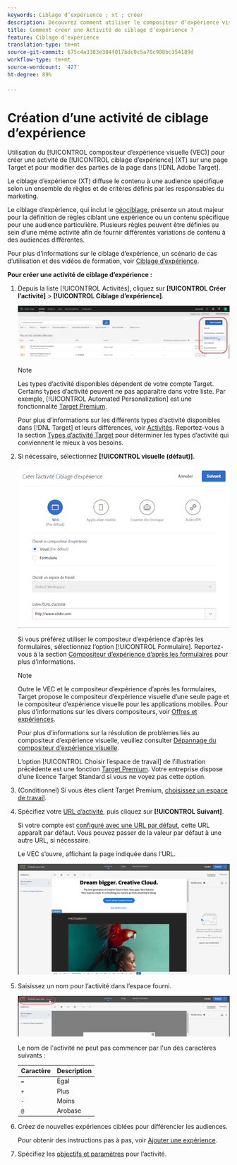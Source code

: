 ```yaml
---
keywords: Ciblage d’expérience ; xt ; créer
description: Découvrez comment utiliser le compositeur d’expérience visuelle (VEC) en Adobe Target pour créer une activité de ciblage d’expérience (XT) sur une page compatible avec les Cibles.
title: Comment créer une Activité de ciblage d’expérience ?
feature: Ciblage d’expérience
translation-type: tm+mt
source-git-commit: 675c4a3383e384f017bdc0c5a70c988bc354189d
workflow-type: tm+mt
source-wordcount: '427'
ht-degree: 89%

---
```



# Création d’une activité de ciblage d’expérience

Utilisation du [!UICONTROL compositeur d’expérience visuelle (VEC)] pour créer une activité de [!UICONTROL ciblage d’expérience] (XT) sur une page Target et pour modifier des parties de la page dans [!DNL Adobe Target].

Le ciblage d’expérience (XT) diffuse le contenu à une audience spécifique selon un ensemble de règles et de critères définis par les responsables du marketing.

Le ciblage d’expérience, qui inclut le [géociblage](/help/c-target/c-audiences/c-target-rules/geo.md), présente un atout majeur pour la définition de règles ciblant une expérience ou un contenu spécifique pour une audience particulière. Plusieurs règles peuvent être définies au sein d’une même activité afin de fournir différentes variations de contenu à des audiences différentes.

Pour plus d’informations sur le ciblage d’expérience, un scénario de cas d’utilisation et des vidéos de formation, voir [Ciblage d’expérience](/help/c-activities/t-experience-target/experience-target.md).

**Pour créer une activité de ciblage d’expérience :**

1. Depuis la liste [!UICONTROL Activités], cliquez sur **[!UICONTROL Créer l’activité]** > **[!UICONTROL Ciblage d’expérience]**.

   ![Créer une activité > Ciblage d’expérience](/help/c-activities/t-experience-target/t-xt-create/assets/xt_select-1.png)

   >[!NOTE]
   >
   >Les types d’activité disponibles dépendent de votre compte Target. Certains types d’activité peuvent ne pas apparaître dans votre liste. Par exemple, [!UICONTROL Automated Personalization] est une fonctionnalité [Target Premium](/help/c-intro/intro.md#premium).
   >
   >Pour plus d’informations sur les différents types d’activité disponibles dans [!DNL Target] et leurs différences, voir [Activités](/help/c-activities/activities.md#concept_D317A95A1AB54674BA7AB65C7985BA03). Reportez-vous à la section [Types d’activité Target](/help/c-activities/target-activities-guide.md) pour déterminer les types d’activité qui conviennent le mieux à vos besoins.

1. Si nécessaire, sélectionnez **[!UICONTROL visuelle (défaut)]**.

   ![Boîte de dialogue Créer une activité de ciblage d’expérience](/help/c-activities/t-experience-target/t-xt-create/assets/form_url-new.png)

   Si vous préférez utiliser le compositeur d’expérience d’après les formulaires, sélectionnez l’option [!UICONTROL Formulaire]. Reportez-vous à la section [Compositeur d’expérience d’après les formulaires](/help/c-experiences/form-experience-composer.md) pour plus d’informations.

   >[!NOTE]
   >
   >Outre le VEC et le compositeur d’expérience d’après les formulaires, Target propose le compositeur d’expérience visuelle d’une seule page et le compositeur d’expérience visuelle pour les applications mobiles. Pour plus d’informations sur les divers compositeurs, voir [Offres et expériences](/help/c-experiences/experiences.md).
   >
   >Pour plus d’informations sur la résolution de problèmes liés au compositeur d’expérience visuelle, veuillez consulter [Dépannage du compositeur d’expérience visuelle](/help/c-experiences/c-visual-experience-composer/r-troubleshoot-composer/troubleshoot-composer.md).
   >
   >L’option [!UICONTROL Choisir l’espace de travail] de l’illustration précédente est une fonction [Target Premium](/help/c-intro/intro.md). Votre entreprise dispose d’une licence Target Standard si vous ne voyez pas cette option.

1. (Conditionnel) Si vous êtes client Target Premium, [choisissez un espace de travail](/help/administrating-target/c-user-management/property-channel/property-channel.md).

1. Spécifiez votre [URL d’activité](/help/c-activities/t-experience-target/t-xt-create/xt-activity-url.md#concept_D28549AAA0A14E3BB5F05F32BE8ABC90), puis cliquez sur **[!UICONTROL Suivant]**.

   Si votre compte est [configuré avec une URL par défaut](/help/administrating-target/visual-experience-composer-set-up.md), cette URL apparaît par défaut. Vous pouvez passer de la valeur par défaut à une autre URL, si nécessaire.

   Le VEC s’ouvre, affichant la page indiquée dans l’URL.

   ![Activité de ciblage d’expérience dans le VEC](/help/c-activities/t-experience-target/t-xt-create/assets/xt-in-vec.png)

1. Saisissez un nom pour l’activité dans l’espace fourni.

   ![Champ Nom](/help/c-activities/t-experience-target/t-xt-create/assets/xt_name-new.png)

   Le nom de l&#39;activité ne peut pas commencer par l&#39;un des caractères suivants :

   | Caractère | Description |
   |--- |--- |
   | `=` | Égal |
   | `+` | Plus |
   | `-` | Moins |
   | `@` | Arobase |

1. Créez de nouvelles expériences ciblées pour différencier les audiences.

   Pour obtenir des instructions pas à pas, voir [Ajouter une expérience](/help/c-activities/t-experience-target/t-xt-create/xt-add-experience.md).

1. Spécifiez les [objectifs et paramètres](/help/c-activities/t-experience-target/t-xt-create/xt-goals-and-settings.md#reference_B25389FD6F3A4989801E740364B089CC) pour l’activité.